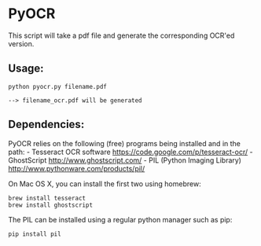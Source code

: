 PyOCR
=============

This script will take a pdf file and generate the corresponding OCR'ed version.

Usage: 
------
    python pyocr.py filename.pdf

    --> filename_ocr.pdf will be generated
    

Dependencies:
------------ 

PyOCR relies on the following (free) programs being installed and in the path:
    - Tesseract OCR software
        https://code.google.com/p/tesseract-ocr/
    - GhostScript
        http://www.ghostscript.com/
    - PIL (Python Imaging Library)
        http://www.pythonware.com/products/pil/

On Mac OS X, you can install the first two using homebrew:

    brew install tesseract
    brew install ghostscript

The PIL can be installed using a regular python manager such as pip:

    pip install pil

